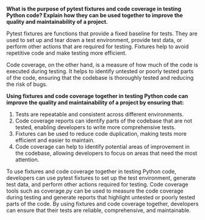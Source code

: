 **What is the purpose of pytest fixtures and code coverage in testing Python code?
Explain how they can be used together to improve the quality and maintainability of a project.**

Pytest fixtures are functions that provide a fixed baseline for tests.
They are used to set up and tear down a test environment, provide test data, or perform other actions that are required for testing.
Fixtures help to avoid repetitive code and make testing more efficient.

Code coverage, on the other hand, is a measure of how much of the code is executed during testing.
It helps to identify untested or poorly tested parts of the code, ensuring that the codebase is thoroughly tested and reducing the risk of bugs.

**Using fixtures and code coverage together in testing Python code can improve the quality and maintainability of a project by ensuring that:**

1. Tests are repeatable and consistent across different environments.
2. Code coverage reports can identify parts of the codebase that are not tested,
   enabling developers to write more comprehensive tests.
3. Fixtures can be used to reduce code duplication, making tests more efficient and easier to maintain.
4. Code coverage can help to identify potential areas of improvement in the codebase,
   allowing developers to focus on areas that need the most attention.

To use fixtures and code coverage together in testing Python code, developers can use pytest fixtures to set up the test environment, generate test data,
and perform other actions required for testing. Code coverage tools such as coverage.py can be used to measure the code coverage
during testing and generate reports that highlight untested or poorly tested parts of the code. By using fixtures and code coverage together, 
developers can ensure that their tests are reliable, comprehensive, and maintainable.

